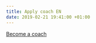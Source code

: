 ```yaml
---
title: Apply coach EN
date: 2019-02-21 19:41:00 +01:00
---
```


<div class="btn-cta"><a href="coach-en">Become a coach</a></div>